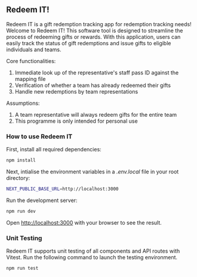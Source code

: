 ## Redeem IT!

Redeem IT is a gift redemption tracking app for redemption tracking needs!
Welcome to Redeem IT! This software tool is designed to streamline the process of redeeming gifts or rewards. With this application, users can easily track the status of gift redemptions and issue gifts to eligible individuals and teams.

Core functionalities:

1. Immediate look up of the representative's staff pass ID against the mapping file
2. Verification of whether a team has already redeemed their gifts
3. Handle new redemptions by team representations

Assumptions:

1. A team representative will always redeem gifts for the entire team
2. This programme is only intended for personal use

### How to use Redeem IT

First, install all required dependencies:

```bash
npm install
```

Next, intialise the environment variables in a _.env.local_ file in your root directory:

```bash
NEXT_PUBLIC_BASE_URL=http://localhost:3000
```

Run the development server:

```bash
npm run dev
```

Open [http://localhost:3000](http://localhost:3000) with your browser to see the result.

### Unit Testing

Redeem IT supports unit testing of all components and API routes with Vitest.
Run the following command to launch the testing environment.

```bash
npm run test
```

